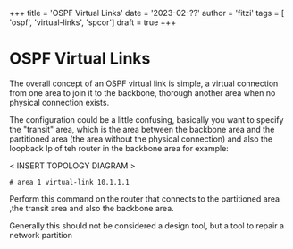 +++
title = 'OSPF Virtual Links'
date = '2023-02-??'
author = 'fitzi'
tags = [ 'ospf', 'virtual-links', 'spcor']
draft = true
+++

# OSPF Virtual Links

The overall concept of an OSPF virtual link is simple, a virtual connection from one area 
to join it to the backbone, thorough another area when no physical connection exists.

The configuration could be a little confusing, basically you want 
to specify the "transit" area, which is the area between the backbone area and the partitioned 
area (the area without the physical connection) and also the loopback Ip of teh router in the 
backbone area for example:

< INSERT TOPOLOGY DIAGRAM >

```
# area 1 virtual-link 10.1.1.1
```

Perform this command on the router that connects to the partitioned area ,the transit area and 
also the backbone area.

Generally this should not be considered a design tool, but a tool to repair a network partition